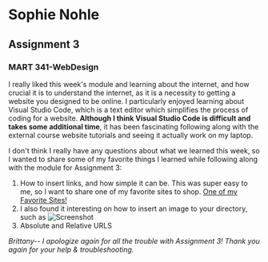 # Sophie Nohle
## Assignment 3
### MART 341-WebDesign

I really liked this week's module and learning about the internet, and how crucial it is to understand the internet, as it is a necessity to getting a website you designed to be online. I particularly enjoyed learning about Visual Studio Code, which is a text editor which simplifies the process of coding for a website. **Although I think Visual Studio Code is difficult and takes some additional time**, it has been fascinating following along with the external course website tutorials and seeing it actually work on my laptop. 

I don't think I really have any questions about what we learned this week, so I wanted to share some of my favorite things I learned while following along with the module for Assignment 3:

1. How to insert links, and how simple it can be. This was super easy to me, so I want to share one of my favorite sites to shop. [One of my Favorite Sites!](https://turquoisetradersdirect.com/)
2. I also found it interesting on how to insert an image to your directory, such as ![Screenshot](./images/screenshot.png)
3. Absolute and Relative URLS

*Brittany-- I apologize again for all the trouble with Assignment 3! Thank you again for your help & troubleshooting.*
